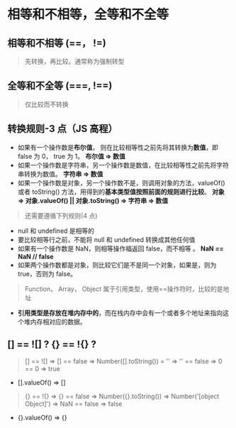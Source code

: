 # 相等和不相等，全等和不全等

## 相等和不相等 (==， !=)

> 先转换，再比较。通常称为强制转型

## 全等和不全等 (===, !==)

> 仅比较而不转换

## 转换规则-3 点（JS 高程）

- 如果有一个操作数是**布尔值**， 则在比较相等性之前先将其转换为**数值**，即 false 为 0， true 为 1。 **布尔值 => 数值**
- 如果一个操作数是字符串，另一个操作数是数值，在比较相等性之前先将字符串转换为数值。 **字符串 => 数值**
- 如果一个操作数是对象，另一个操作数不是，则调用对象的方法，valueOf() 或者 toString() 方法，用得到的**基本类型值按照前面的规则进行比较**。 **对象 => 对象.valueOf() || 对象.toString() => 字符串 => 数值**

> 还需要遵循下列规则(4 点)

- null 和 undefined 是相等的
- 要比较相等行之前，不能将 null 和 undefined 转换成其他任何值
- 如果有一个操作数是 NaN，则相等操作福返回 false，而不相等 。 **NaN == NaN // false**
- 如果两个操作数都是对象，则比较它们是不是同一个对象，如果是，则为 true，否则为 false。

> Function， Array， Object 属于引用类型，使用==操作符时，比较的是地址

- **引用类型是存放在堆内存中的**，而在栈内存中会有一个或者多个地址来指向这个堆内存相对应的数据。

## [] == ![] ? {} == !{} ?

> [] == ![] => [] == false => Number([].toString()) = '' => '' == false => 0 == 0 => true

- [].valueOf() => []

> {} == !{} => {} == false => Number({}.toString()) => Number('[object Object]') => NaN == false => false

- {}.valueOf() => {}
